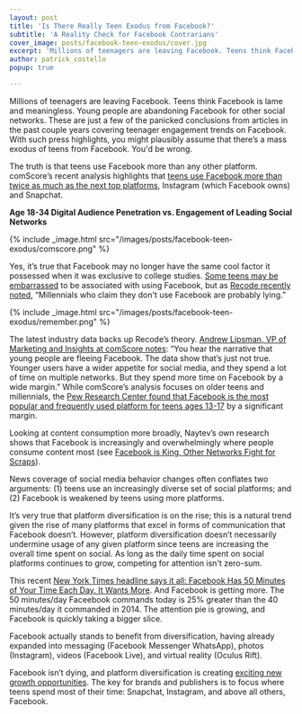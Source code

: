 ```yaml
---
layout: post
title: 'Is There Really Teen Exodus from Facebook?'
subtitle: 'A Reality Check for Facebook Contrarians'
cover_image: posts/facebook-teen-exodus/cover.jpg
excerpt: 'Millions of teenagers are leaving Facebook. Teens think Facebook is lame and meaningless. These are just some of takeaways from articles in the past couple years covering teenager engagement trends on Facebook. With such press highlights, you might think there’s a mass exodus of teens from Facebook.'
author: patrick_costello
popup: true

---
```


Millions of teenagers are leaving Facebook. Teens think Facebook is lame and meaningless. Young people are abandoning Facebook for other social networks. These are just a few of the panicked conclusions from articles in the past couple years covering teenager engagement trends on Facebook. With such press highlights, you might plausibly assume that there’s a mass exodus of teens from Facebook. You'd be wrong.

The truth is that teens use Facebook more than any other platform. comScore’s recent analysis highlights that [teens use Facebook more than twice as much as the next top platforms](http://www.comscore.com/Insights/Presentations-and-Whitepapers/2016/2016-US-Cross-Platform-Future-in-Focus), Instagram (which Facebook owns) and Snapchat.

**Age 18-34 Digital Audience Penetration vs. Engagement of Leading Social Networks**

{% include _image.html src="/images/posts/facebook-teen-exodus/comscore.png" %}

Yes, it’s true that Facebook may no longer have the same cool factor it possessed when it was exclusive to college studies. [Some teens may be embarrassed](http://theconversation.com/facebooks-so-uncool-but-its-morphing-into-a-different-beast-21548) to be associated with using Facebook, but as [Recode recently noted](http://www.recode.net/2016/3/30/11587380/are-young-people-leaving-facebook-not-even-close-chart), “Millennials who claim they don't use Facebook are probably lying.”

{% include _image.html src="/images/posts/facebook-teen-exodus/remember.png" %}

The latest industry data backs up Recode’s theory. [Andrew Lipsman, VP of Marketing and Insights at comScore notes](http://www.nytimes.com/2016/05/06/business/facebook-bends-the-rules-of-audience-engagement-to-its-advantage.html): “You hear the narrative that young people are fleeing Facebook. The data show that’s just not true. Younger users have a wider appetite for social media, and they spend a lot of time on multiple networks. But they spend more time on Facebook by a wide margin.” While comScore’s analysis focuses on older teens and millennials, the [Pew Research Center found that Facebook is the most popular and frequently used platform for teens ages 13-17](http://www.pewinternet.org/2015/04/09/teens-social-media-technology-2015/) by a significant margin.

Looking at content consumption more broadly, Naytev’s own research shows that Facebook is increasingly and overwhelmingly where people consume content most (see [Facebook is King, Other Networks Fight for Scraps](http://blog.naytev.com/facebook-is-king/)).

News coverage of social media behavior changes often conflates two arguments: (1) teens use an increasingly diverse set of social platforms; and (2) Facebook is weakened by teens using more platforms.

It’s very true that platform diversification is on the rise; this is a natural trend given the rise of many platforms that excel in forms of communication that Facebook doesn’t. However, platform diversification doesn’t necessarily undermine usage of any given platform since teens are increasing the overall time spent on social. As long as the daily time spent on social platforms continues to grow, competing for attention isn't zero-sum.

This recent [New York Times headline says it all: Facebook Has 50 Minutes of Your Time Each Day. It Wants More](http://www.nytimes.com/2016/05/06/business/facebook-bends-the-rules-of-audience-engagement-to-its-advantage.html?_r=0). And Facebook is getting more. The 50 minutes/day Faceebook commands today is 25% greater than the 40 minutes/day it commanded in 2014. The attention pie is growing, and Facebook is quickly taking a bigger slice. 

Facebook actually stands to benefit from diversification, having already expanded into messaging (Facebook Messenger WhatsApp), photos (Instagram), videos (Facebook Live), and virtual reality (Oculus Rift). 

Facebook isn’t dying, and platform diversification is creating [exciting new growth opportunities](http://blog.naytev.com/publishers-must-adapt/). The key for brands and publishers is to focus where teens spend most of their time: Snapchat, Instagram, and above all others, Facebook.
